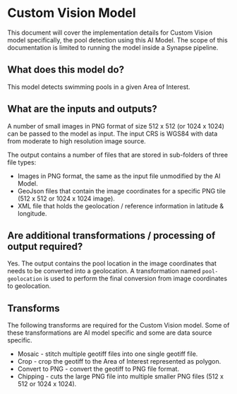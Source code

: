 # Custom Vision Model

This document will cover the implementation details for Custom Vision model specifically, the pool detection using this AI Model. The scope of this documentation is limited to running the model inside a Synapse pipeline.

## What does this model do?

This model detects swimming pools in a given Area of Interest. 

## What are the inputs and outputs?

A number of small images in PNG format of size 512 x 512 (or 1024 x 1024) can be passed to the model as input. The input CRS is WGS84 with data from moderate to high resolution image source.

The output contains a number of files that are stored in sub-folders of three file types:

* Images in PNG format, the same as the input file unmodified by the AI Model.
* GeoJson files that contain the image coordinates for a specific PNG tile (512 x 512 or 1024 x 1024 image).
* XML file that holds the geolocation / reference information in latitude & longitude.

## Are additional transformations / processing of output required?

Yes. The output contains the pool location in the image coordinates that needs to be converted into a geolocation. A transformation named `pool-geolocation` is used to perform the final conversion from image coordinates to geolocation.

## Transforms 

The following transforms are required for the Custom Vision model. Some of these transformations are AI model specific and some are data source specific. 

* Mosaic - stitch multiple geotiff files into one single geotiff file.
* Crop - crop the geotiff to the Area of Interest represented as polygon.
* Convert to PNG - convert the geotiff to PNG file format.
* Chipping - cuts the large PNG file into multiple smaller PNG files (512 x 512 or 1024 x 1024).